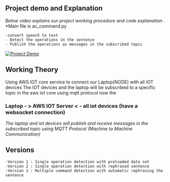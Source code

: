 ## Project demo and Explanation
_Below video explains our project working procedure and code explanation ._ 
*Main file is ac_command.py

    -convert speech to text
    - Detect the operations in the sentence
    - Publish the operations as messages in the subscribed topic
[![Project Demo](https://img.youtube.com/vi/kcUAadzDU4Q/0.jpg)](https://www.youtube.com/watch?v=kcUAadzDU4Q)

## Working Theory
Using AWS IOT core service to connect our Laptop(NODE) with all  IOT devices 
The IOT devices and the laptop will be subscribed to a specific topic in the aws iot core using mqtt protocol 
now the

 ### Laptop - >  AWS IOT Server < - all iot devices  (have a websocket connection) 
  
  _The laptop and iot devices  will publish and receive messages in the subscribed topic using MQTT Protocol (Machine to Machine Communication)_

  ## Versions

    -Version 1 : Single operation detection with preloaded data set 
    -Version 2 : Single operation detection with rephrased sentence 
    -Version 3 : Multiple command detection with automatic rephrasing the sentence 
    
  







